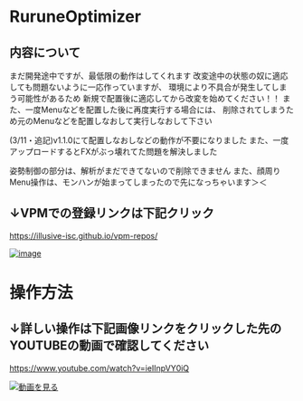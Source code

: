 # RuruneOptimizer

## 内容について
まだ開発途中ですが、最低限の動作はしてくれます
改変途中の状態の奴に適応しても問題ないように一応作っていますが、
環境により不具合が発生してしまう可能性があるため
新規で配置後に適応してから改変を始めてください！！
また、一度Menuなどを配置した後に再度実行する場合には、
削除されてしまうため元のMenuなどを配置しなおして実行しなおして下さい

(3/11・追記)v1.1.0にて配置しなおしなどの動作が不要になりました
  また、一度アップロードするとFXがぶっ壊れてた問題を解決しました

姿勢制御の部分は、解析がまだできてないので削除できません
また、顔周りMenu操作は、モンハンが始まってしまったので先になっちゃいます＞＜

## ↓VPMでの登録リンクは下記クリック
https://illusive-isc.github.io/vpm-repos/

[![image](https://github.com/user-attachments/assets/9aac42ee-af91-417f-afef-e9635ade4bdd)](https://illusive-isc.github.io/vpm-repos/)


# 操作方法
## ↓詳しい操作は下記画像リンクをクリックした先のYOUTUBEの動画で確認してください
https://www.youtube.com/watch?v=ieIInpVY0iQ

[![動画を見る](https://i.ytimg.com/vi/ieIInpVY0iQ/sddefault.jpg)](https://www.youtube.com/watch?v=ieIInpVY0iQ)
